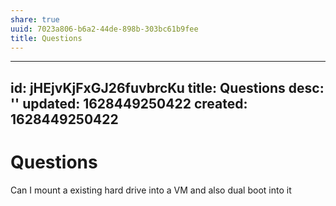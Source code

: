 ```yaml
---
share: true
uuid: 7023a806-b6a2-44de-898b-303bc61b9fee
title: Questions
---
```

---
id: jHEjvKjFxGJ26fuvbrcKu
title: Questions
desc: ''
updated: 1628449250422
created: 1628449250422
---
# Questions
Can I mount a existing hard drive into a VM and also dual boot into it

